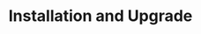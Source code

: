 ---
title: "Installation and Upgrade"
description: "Learn how to install, upgrade, and uninstall NGINX Agent."
menu: docs
weight: 300
---